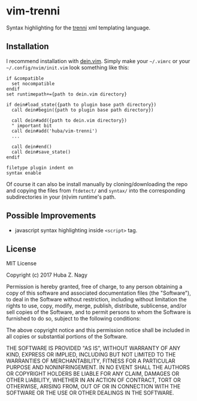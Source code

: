 vim-trenni
==========

Syntax highlighting for the [trenni](https://github.com/ioquatix/trenni) xml
templating language.

Installation
------------

I recommend installation with [dein.vim](https://github.com/Shougo/dein.vim).
Simply make your `~/.vimrc` or your `~/.config/nvim/init.vim` look something like this:

```vim
if &compatible
  set nocompatible
endif
set runtimepath+={path to dein.vim directory}

if dein#load_state({path to plugin base path directory})
  call dein#begin({path to plugin base path directory})

  call dein#add({path to dein.vim directory})
  " important bit
  call dein#add('huba/vim-trenni')
  ...

  call dein#end()
  call dein#save_state()
endif

filetype plugin indent on
syntax enable
```

Of course it can also be install manually by cloning/downloading the repo and
copying the files from `ftdetect/` and `syntax/` into the corresponding subdirectories
in your (n)vim runtime's path.

Possible Improvements
---------------------

* javascript syntax highlighting inside `<script>` tag.

License
-------

MIT License

Copyright (c) 2017 Huba Z. Nagy

Permission is hereby granted, free of charge, to any person obtaining a copy
of this software and associated documentation files (the "Software"), to deal
in the Software without restriction, including without limitation the rights
to use, copy, modify, merge, publish, distribute, sublicense, and/or sell
copies of the Software, and to permit persons to whom the Software is
furnished to do so, subject to the following conditions:

The above copyright notice and this permission notice shall be included in all
copies or substantial portions of the Software.

THE SOFTWARE IS PROVIDED "AS IS", WITHOUT WARRANTY OF ANY KIND, EXPRESS OR
IMPLIED, INCLUDING BUT NOT LIMITED TO THE WARRANTIES OF MERCHANTABILITY,
FITNESS FOR A PARTICULAR PURPOSE AND NONINFRINGEMENT. IN NO EVENT SHALL THE
AUTHORS OR COPYRIGHT HOLDERS BE LIABLE FOR ANY CLAIM, DAMAGES OR OTHER
LIABILITY, WHETHER IN AN ACTION OF CONTRACT, TORT OR OTHERWISE, ARISING FROM,
OUT OF OR IN CONNECTION WITH THE SOFTWARE OR THE USE OR OTHER DEALINGS IN THE
SOFTWARE.
